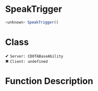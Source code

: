 # SpeakTrigger
```js
<unknown> SpeakTrigger()
```
# Class
✔ `Server: CDOTABaseAbility`  
✖ `Client: undefined`  

# Function Description


